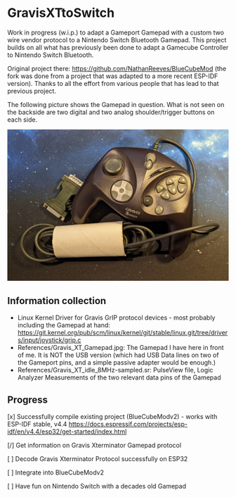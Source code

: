# GravisXTtoSwitch

Work in progress (w.i.p.) to adapt a Gameport Gamepad with a custom two wire vendor protocol to a Nintendo Switch Bluetooth Gamepad. This project builds on all what has previously been done to adapt a Gamecube Controller to Nintendo Switch Bluetooth.

Original project there: https://github.com/NathanReeves/BlueCubeMod (the fork was done from a project that was adapted to a more recent ESP-IDF version). Thanks to all the effort from various people that has lead to that previous project.

The following picture shows the Gamepad in question. What is not seen on the backside are two digital and two analog shoulder/trigger buttons on each side.

<img src="https://github.com/bluesceada/GravisXTtoSwitch/blob/master/References/Gravis_XT_Gamepad.jpg" alt="gamepad"/>


## Information collection

 - Linux Kernel Driver for Gravis GrIP protocol devices - most probably including the Gamepad at hand: https://git.kernel.org/pub/scm/linux/kernel/git/stable/linux.git/tree/drivers/input/joystick/grip.c
 - References/Gravis_XT_Gamepad.jpg: The Gamepad I have here in front of me. It is NOT the USB version (which had USB Data lines on two of the Gameport pins, and a simple passive adapter would be enough.)
 - References/Gravis_XT_idle_8MHz-sampled.sr: PulseView file, Logic Analyzer Measurements of the two relevant data pins of the Gamepad

## Progress

[x] Successfully compile existing project (BlueCubeModv2) - works with ESP-IDF stable, v4.4 https://docs.espressif.com/projects/esp-idf/en/v4.4/esp32/get-started/index.html

[/] Get information on Gravis Xterminator Gamepad protocol

[ ] Decode Gravis Xterminator Protocol successfully on ESP32

[ ] Integrate into BlueCubeModv2

[ ] Have fun on Nintendo Switch with a decades old Gamepad

